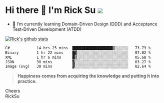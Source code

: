 # Hi there 👋 I'm Rick Su ![](https://komarev.com/ghpvc/?username=ricksu978)
<!--
**ricksu978/ricksu978** is a ✨ _special_ ✨ repository because its `README.md` (this file) appears on your GitHub profile.

Here are some ideas to get you started:

- 🔭 I’m currently working on ...
-->
- 🌱 I’m currently learning Domain-Driven Design (DDD) and Acceptance Test-Driven Development (ATDD)
<!--
- 👯 I’m looking to collaborate on ...
- 🤔 I’m looking for help with ...
- 💬 Ask me about ...
- 📫 How to reach me: ...
- 😄 Pronouns: ...
- ⚡ Fun fact: ...
-->
[![Rick's github stats](https://github-readme-stats.vercel.app/api?username=ricksu978&theme=dark)](https://github.com/ricksu978/ricksu978)

<!--START_SECTION:waka-->

```txt
C#            14 hrs 25 mins  ██████████████████▒░░░░░░   73.73 %
Binary        1 hr 22 mins    █▓░░░░░░░░░░░░░░░░░░░░░░░   07.02 %
XML           1 hr 6 mins     █▒░░░░░░░░░░░░░░░░░░░░░░░   05.68 %
JSON          38 mins         ▓░░░░░░░░░░░░░░░░░░░░░░░░   03.27 %
Image (svg)   30 mins         ▓░░░░░░░░░░░░░░░░░░░░░░░░   02.64 %
```

<!--END_SECTION:waka-->

> **Happiness comes from acquiring the knowledge and putting it into practice.**

Cheers  
RickSu 
